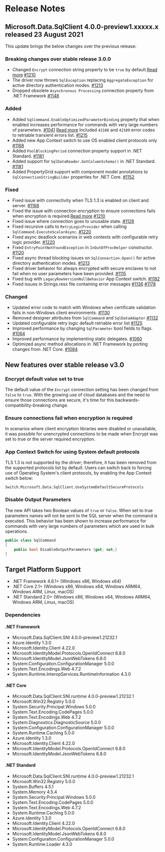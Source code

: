 # Release Notes

## Microsoft.Data.SqlClient 4.0.0-preview1.xxxxx.x released 23 August 2021

This update brings the below changes over the previous release:


### Breaking changes over stable release 3.0.0
- Changed `Encrypt` connection string property to be `true` by default.[Read more](#encrypt-default-value-set-to-true)
[#1210](https://github.com/dotnet/SqlClient/pull/1210)
- The driver now throws `SqlException` replacing `AggregateException` for active directory authentication modes.
[#1213](https://github.com/dotnet/SqlClient/pull/1213)
- Dropped obsolete `Asynchronous Processing` connection property from .NET Framework 
[#1148](https://github.com/dotnet/SqlClient/pull/1148)

### Added
- Added `SqlCommand.EnableOptimizedParameterBinding` property that when enabled increases performance for commands with very large numbers of parameters. [#1041](https://github.com/dotnet/SqlClient/pull/1141) [Read more](#disable-output-parameters)
Included `42108` and `42109` error codes to retriable transient errors list.
[#1215](https://github.com/dotnet/SqlClient/pull/1215)
- Added new App Context switch to use OS enabled client protocols only 
[#1168](https://github.com/dotnet/SqlClient/pull/1168)
- Added `PoolBlockingPeriod` connection property support in .NET Standard.
[#1181](https://github.com/dotnet/SqlClient/pull/1181)
- Added support for `SqlDataReader.GetColumnSchema()` in .NET Standard. 
[#1181](https://github.com/dotnet/SqlClient/pull/1181)
- Added PropertyGrid support with component model annotations to `SqlConnectionStringBuilder` properties for .NET Core.
[#1152](https://github.com/dotnet/SqlClient/pull/1152)

### Fixed
- Fixed issue with connectivity when TLS 1.3 is enabled on client and server.
[#1168](https://github.com/dotnet/SqlClient/pull/1168)
- Fixed the issue with connection encryption to ensure connections fails when encryption is required.[Read more](#ensure-connections-fail-when-encryption-is-required)
[#1210](https://github.com/dotnet/SqlClient/pull/1210)
- Fixed issue where connection goes to unusable state.
[#1128](https://github.com/dotnet/SqlClient/pull/1128)
- Fixed recursive calls to `RetryLogicProvider` when calling `SqlCommand.ExecuteScalarAsync`. [#1220](https://github.com/dotnet/SqlClient/pull/1220)
- Fixed async deadlock scenarios in web contexts with configurable retry logic provider.
[#1220](https://github.com/dotnet/SqlClient/pull/1220)
- Fixed `EntryPointNotFoundException` in `InOutOfProcHelper` constructor.
[#1120](https://github.com/dotnet/SqlClient/pull/1120)
- Fixed async thread blocking issues on `SqlConnection.Open()` for active directory authentication modes.
[#1213](https://github.com/dotnet/SqlClient/pull/1213)
- Fixed driver behavior for always encrypted with secure enclaves to not fail when no user parameters have been provided.
[#1115](https://github.com/dotnet/SqlClient/pull/1115)
- Fixed bug with `LegacyRowVersionNullBehavior` App Context switch.
[#1182](https://github.com/dotnet/SqlClient/pull/1182)
- Fixed issues in Strings.resx file containing error messages
[#1136](https://github.com/dotnet/SqlClient/pull/1136)
[#1178](https://github.com/dotnet/SqlClient/pull/1178)

### Changed
- Updated error code to match with Windows when certificate validation fails in non-Windows client environments.
[#1130](https://github.com/dotnet/SqlClient/pull/1130)
- Removed designer attributes from `SqlCommand` and `SqlDataAdapter`
[#1132](https://github.com/dotnet/SqlClient/pull/1132)
- Updated configurable retry logic default retriable error list
[#1125](https://github.com/dotnet/SqlClient/pull/1125)
- Improved performance by changing `SqlParameter` bool fields to flags.
[#1064](https://github.com/dotnet/SqlClient/pull/1064)
- Improved performance by implementing static delegates.
[#1060](https://github.com/dotnet/SqlClient/pull/1060)
- Optimized async method allocations in .NET Framework by porting changes from .NET Core.
[#1084](https://github.com/dotnet/SqlClient/pull/1084)

## New features over stable release v3.0

### Encrypt default value set to true

The default value of the `Encrypt` connection setting has been changed from `false` to `true`. With the growing use of cloud databases and the need to ensure those connections are secure, it's time for this backwards-compatibility-breaking change.

### Ensure connections fail when encryption is required
In scenarios where client encryption libraries were disabled or unavailable, it was possible for unencrypted connections to be made when Encrypt was set to true or the server required encryption.

###  App Context Switch for using System default protocols

TLS 1.3 is not supported by the driver; therefore, it has been removed from the supported protocols list by default. Users can switch back to forcing use of Operating System's client protocols, by enabling the App Context switch below:

 `Switch.Microsoft.Data.SqlClient.UseSystemDefaultSecureProtocols`

### Disable Output Parameters

The new API takes two Boolean values of `true` or `false`.
When set to true parameters names will not be sent to the SQL server when the command is executed. This behavior has been shown to increase performance for commands with very large numbers of parameters which are used in bulk operations.

```cs
public class SqlCommand
{
	public bool DisableOutputParameters {get; set;}
}
```

## Target Platform Support

- .NET Framework 4.6.1+ (Windows x86, Windows x64)
- .NET Core 2.1+ (Windows x86, Windows x64, Windows ARM64, Windows ARM, Linux, macOS)
- .NET Standard 2.0+ (Windows x86, Windows x64, Windows ARM64, Windows ARM, Linux, macOS)

### Dependencies

#### .NET Framework

- Microsoft.Data.SqlClient.SNI 4.0.0-preview1.21232.1
- Azure.Identity 1.3.0
- Microsoft.Identity.Client 4.22.0
- Microsoft.IdentityModel.Protocols.OpenIdConnect 6.8.0
- Microsoft.IdentityModel.JsonWebTokens 6.8.0
- System.Configuration.ConfigurationManager 5.0.0
- System.Text.Encodings.Web 4.7.2
- System.Runtime.InteropServices.RuntimeInformation 4.3.0

#### .NET Core

- Microsoft.Data.SqlClient.SNI.runtime 4.0.0-preview1.21232.1
- Microsoft.Win32.Registry 5.0.0
- System.Security.Principal.Windows 5.0.0
- System.Text.Encoding.CodePages 5.0.0
- System.Text.Encodings.Web 4.7.2
- System.Diagnostics.DiagnosticSource 5.0.0
- System.Configuration.ConfigurationManager 5.0.0
- System.Runtime.Caching 5.0.0
- Azure.Identity 1.3.0
- Microsoft.Identity.Client 4.22.0
- Microsoft.IdentityModel.Protocols.OpenIdConnect 6.8.0
- Microsoft.IdentityModel.JsonWebTokens 6.8.0

#### .NET Standard

- Microsoft.Data.SqlClient.SNI.runtime 4.0.0-preview1.21232.1
- Microsoft.Win32.Registry 5.0.0
- System.Buffers 4.5.1
- System.Memory 4.5.4
- System.Security.Principal.Windows 5.0.0
- System.Text.Encoding.CodePages 5.0.0
- System.Text.Encodings.Web 4.7.2
- System.Runtime.Caching 5.0.0
- Azure.Identity 1.3.0
- Microsoft.Identity.Client 4.22.0
- Microsoft.IdentityModel.Protocols.OpenIdConnect 6.8.0
- Microsoft.IdentityModel.JsonWebTokens 6.8.0
- System.Configuration.ConfigurationManager 5.0.0
- System.Runtime.Loader 4.3.0

